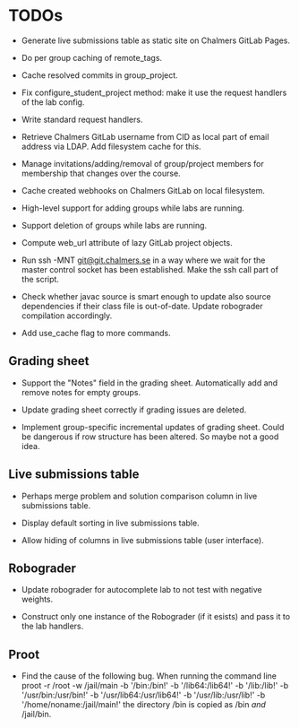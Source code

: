 # TODOs

* Generate live submissions table as static site on Chalmers GitLab Pages.

* Do per group caching of remote_tags.

* Cache resolved commits in group_project.

* Fix configure_student_project method:
  make it use the request handlers of the lab config.

* Write standard request handlers.

* Retrieve Chalmers GitLab username from CID as local part of email address via LDAP.
  Add filesystem cache for this.

* Manage invitations/adding/removal of group/project members for membership that changes over the course.

* Cache created webhooks on Chalmers GitLab on local filesystem.

* High-level support for adding groups while labs are running.

* Support deletion of groups while labs are running.

* Compute web_url attribute of lazy GitLab project objects.

* Run ssh -MNT git@git.chalmers.se in a way where we wait for the master control socket has been established.
  Make the ssh call part of the script.

* Check whether javac source is smart enough to update also source dependencies if their class file is out-of-date.
  Update robograder compilation accordingly.

* Add use_cache flag to more commands.

## Grading sheet

* Support the "Notes" field in the grading sheet.
  Automatically add and remove notes for empty groups.

* Update grading sheet correctly if grading issues are deleted.

* Implement group-specific incremental updates of grading sheet.
  Could be dangerous if row structure has been altered.
  So maybe not a good idea.

## Live submissions table

* Perhaps merge problem and solution comparison column in live submissions table.

* Display default sorting in live submissions table.

* Allow hiding of columns in live submissions table (user interface).

## Robograder

* Update robograder for autocomplete lab to not test with negative weights.

* Construct only one instance of the Robograder (if it esists) and pass it to the lab handlers.

## Proot

* Find the cause of the following bug.
  When running the command line
    proot -r /root -w /jail/main -b '/bin:/bin!' -b '/lib64:/lib64!' -b '/lib:/lib!' -b '/usr/bin:/usr/bin!' -b '/usr/lib64:/usr/lib64!' -b '/usr/lib:/usr/lib!' -b '/home/noname:/jail/main!'
  the directory /bin is copied as /bin *and* /jail/bin.

